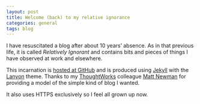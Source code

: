 ```yaml
---
layout: post
title: Welcome (back) to my relative ignorance
categories: general
tags: blog
---
```


I have resuscitated a blog after about 10 years’ absence. As in that previous
life, it is called *Relatively Ignorant* and contains bits and pieces of things
I have observed at work and elsewhere.

This incarnation is
[hosted at GitHub](https://github.com/mjstrasser/mjstrasser.github.io)
and is produced using [Jekyll](https://jekyllrb.com/) with the
[Lanyon](http://lanyon.getpoole.com/) theme.
Thanks to my [ThoughtWorks](https://thoughtworks.com/) colleague
[Matt Newman](https://mdjnewman.me/) for providing a model of the simple
kind of blog I wanted.

It also uses HTTPS exclusively so I feel all grown up now.
